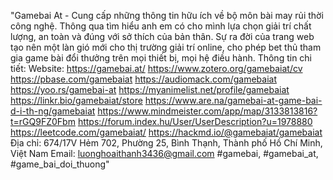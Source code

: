 "Gamebai At - Cung cấp những thông tin hữu ích về bộ môn bài may rủi thời công nghệ. Thông qua tìm hiểu anh em có cho mình lựa chọn giải trí chất lượng, an toàn và đúng với sở thích của bản thân. Sự ra đời của trang web tạo nên một làn gió mới cho thị trường giải trí online, cho phép bet thủ tham gia game bài đổi thưởng trên mọi thiết bị, mọi hệ điều hành. 
Thông tin chi tiết:
Website: https://gamebai.at/
https://www.zotero.org/gamebaiat/cv
https://pbase.com/gamebaiat
https://audiomack.com/gamebaiat
https://yoo.rs/gamebai-at
https://myanimelist.net/profile/gamebaiat
https://linkr.bio/gamebaiat/store
https://www.are.na/gamebai-at-game-bai-d-i-th-ng/gamebaiat
https://www.mindmeister.com/app/map/3133813816?t=rGQ9FZ0Fbm
https://forum.index.hu/User/UserDescription?u=1978880
https://leetcode.com/gamebaiat/
https://hackmd.io/@gamebaiat/gamebaiat
Địa chỉ:  674/17V Hẻm 702, Phường 25, Bình Thạnh, Thành phố Hồ Chí Minh, Việt Nam
Email: luonghoaithanh3436@gmail.com
#gamebai, #gamebai_at, #game_bai_doi_thuong"